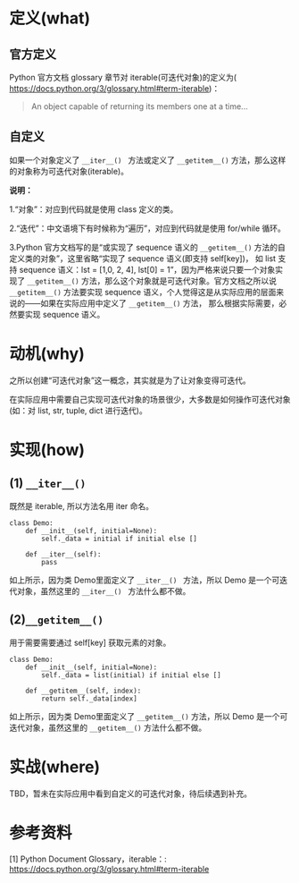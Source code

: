 # 定义(what)

## 官方定义

Python 官方文档 glossary 章节对 iterable(可迭代对象)的定义为( https://docs.python.org/3/glossary.html#term-iterable)：

> An object capable of returning its members one at a time...

## 自定义

如果一个对象定义了  `__iter__() ` 方法或定义了 `__getitem__()` 方法，那么这样的对象称为可迭代对象(iterable)。

**说明：**

1.“对象”：对应到代码就是使用 class 定义的类。

2.“迭代”：中文语境下有时候称为“遍历”，对应到代码就是使用 for/while 循环。

3.Python 官方文档写的是“或实现了 sequence 语义的 `__getitem__()` 方法的自定义类的对象”，这里省略“实现了 sequence 语义(即支持 self[key])， 如 list 支持 sequence 语义：lst = [1,0, 2, 4], lst[0] = 1”，因为严格来说只要一个对象实现了  `__getitem__()` 方法，那么这个对象就是可迭代对象。官方文档之所以说   `__getitem__()` 方法要实现 sequence 语义，个人觉得这是从实际应用的层面来说的——如果在实际应用中定义了 `__getitem__()` 方法， 那么根据实际需要，必然要实现 sequence 语义。

# 动机(why)

之所以创建“可迭代对象”这一概念，其实就是为了让对象变得可迭代。

在实际应用中需要自己实现可迭代对象的场景很少，大多数是如何操作可迭代对象(如：对 list, str, tuple, dict 进行迭代)。

# 实现(how)

## (1) `__iter__() `

既然是 iterable, 所以方法名用 iter 命名。

```
class Demo:
    def __init__(self, initial=None):
        self._data = initial if initial else []

    def __iter__(self):
        pass

```

如上所示，因为类 Demo里面定义了  `__iter__() ` 方法，所以 Demo 是一个可迭代对象，虽然这里的  `__iter__() `  方法什么都不做。

##  (2)`__getitem__()`

用于需要需要通过 self[key] 获取元素的对象。

```
class Demo:
    def __init__(self, initial=None):
        self._data = list(initial) if initial else []

    def __getitem__(self, index):
        return self._data[index]
```

如上所示，因为类 Demo里面定义了  `__getitem__()` 方法，所以 Demo 是一个可迭代对象，虽然这里的 `__getitem__()` 方法什么都不做。

# 实战(where)

TBD，暂未在实际应用中看到自定义的可迭代对象，待后续遇到补充。

# 参考资料

[1] Python Document Glossary，iterable：: https://docs.python.org/3/glossary.html#term-iterable
